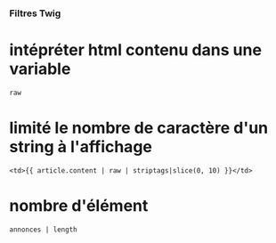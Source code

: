 ### Filtres Twig


# intépréter html contenu dans une variable
``raw``

# limité le nombre de caractère d'un string à l'affichage
``<td>{{ article.content | raw | striptags|slice(0, 10) }}</td>``

# nombre d'élément
`` annonces | length ``

